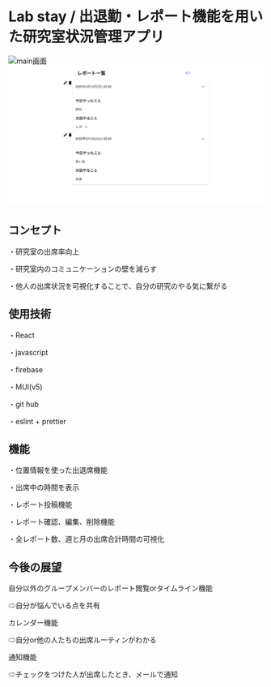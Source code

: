# Lab stay /  出退勤・レポート機能を用いた研究室状況管理アプリ
![main画面]()
![レポート管理](https://github.com/keyanao/attendance/blob/master/report.3f0807173f568c1be450.jpg)
## コンセプト
・研究室の出席率向上

・研究室内のコミュニケーションの壁を減らす

・他人の出席状況を可視化することで、自分の研究のやる気に繋がる
## 使用技術
・React

・javascript

・firebase

・MUI(v5)

・git hub

・eslint + prettier
## 機能
・位置情報を使った出退席機能

・出席中の時間を表示

・レポート投稿機能

・レポート確認、編集、削除機能

・全レポート数、週と月の出席合計時間の可視化
## 今後の展望
自分以外のグループメンバーのレポート閲覧orタイムライン機能

⇨自分が悩んでいる点を共有

カレンダー機能

⇨自分or他の人たちの出席ルーティンがわかる

通知機能

⇨チェックをつけた人が出席したとき、メールで通知
